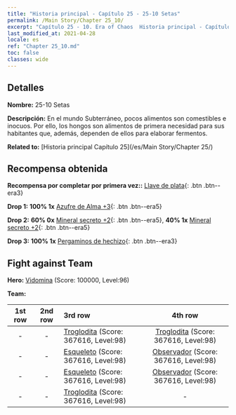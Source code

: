 ```yaml
---
title: "Historia principal - Capítulo 25 - 25-10 Setas"
permalink: /Main Story/Chapter 25_10/
excerpt: "Capítulo 25 - 10. Era of Chaos  Historia principal - Capítulo 25_10. 25-10 Setas"
last_modified_at: 2021-04-28
locale: es
ref: "Chapter 25_10.md"
toc: false
classes: wide
---
```


## Detalles

 **Nombre:** 25-10 Setas

 **Descripción:** En el mundo Subterráneo, pocos alimentos son comestibles e inocuos. Por ello, los hongos son alimentos de primera necesidad para sus habitantes que, además, dependen de ellos para elaborar fermentos.

 **Related to:** [Historia principal Capítulo 25](/es/Main Story/Chapter 25/)

## Recompensa obtenida

 **Recompensa por completar por primera vez::** [Llave de plata](/ItemsES/con_693/){: .btn .btn--era3}

 **Drop 1:** **100% 1x** [Azufre de Alma +3](/ItemsES/mat_85/){: .btn .btn--era5}

 **Drop 2:** **60% 0x** [Mineral secreto +2](/ItemsES/mat_75/){: .btn .btn--era5}, **40% 1x** [Mineral secreto +2](/ItemsES/mat_75/){: .btn .btn--era5}

 **Drop 3:** **100% 1x** [Pergaminos de hechizo](/ItemsES/con_694/){: .btn .btn--era3}


## Fight against Team
 **Hero:** [Vidomina](/es/heroes/Vidomina/) (Score: 100000, Level:96)

 **Team:**


  | 1st row | 2nd row | 3rd row | 4th row |
  |:----:|:----:|:----|:----:|
  | - | - | [Troglodita](/es/units/Troglodyte/) (Score: 367616, Level:98)  | [Troglodita](/es/units/Troglodyte/) (Score: 367616, Level:98)  |
  | - | - | [Esqueleto](/es/units/Skeleton/) (Score: 367616, Level:98)  | [Observador](/es/units/Beholder/) (Score: 367616, Level:98)  |
  | - | - | [Esqueleto](/es/units/Skeleton/) (Score: 367616, Level:98)  | [Observador](/es/units/Beholder/) (Score: 367616, Level:98)  |
  | - | - | [Troglodita](/es/units/Troglodyte/) (Score: 367616, Level:98)  | - |



